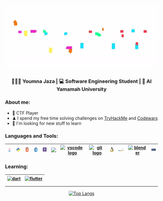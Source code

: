 <p align="center"> <img src="imgs/name.gif" /> </p>
<h3 align="center">👩🏼‍💻 Youmna Jaza | 💻 Software Engineering Student | 🏫 Al Yamamah University</h3>

### About me:
- 🚩 CTF Player
- ♟ I spend my free time solving challenges on [TryHackMe](https://tryhackme.com/) and [Codewars](https://www.codewars.com/)
- 👀 I'm looking for new stuff to learn    
### Languages and Tools:
| [<img src="https://raw.githubusercontent.com/devicons/devicon/master/icons/java/java-original.svg" alt="java" width="24">](https://www.java.com) | [<img src="https://raw.githubusercontent.com/devicons/devicon/master/icons/python/python-original.svg" alt="python" width="24">](https://www.python.org) | [<img src="https://raw.githubusercontent.com/devicons/devicon/master/icons/html5/html5-original-wordmark.svg" alt="html5" width="24">](https://www.w3.org/html/) | [<img src="https://raw.githubusercontent.com/devicons/devicon/master/icons/css3/css3-original-wordmark.svg" alt="css3" width="24">](https://www.w3schools.com/css/) | [<img src="https://raw.githubusercontent.com/devicons/devicon/master/icons/bootstrap/bootstrap-plain-wordmark.svg" alt="bootstrap" width="24">](https://getbootstrap.com)  |  [<img src="https://upload.wikimedia.org/wikipedia/commons/4/4f/PhpMyAdmin_logo.svg" width="30">](https://www.phpmyadmin.net/)| [<img src="https://raw.githubusercontent.com/Delta456/Delta456/master/img/vscode.png" alt="vscode logo" width="24">](https://code.visualstudio.com/)| [<img src="https://raw.githubusercontent.com/Delta456/Delta456/master/img/git.png" alt="git logo" width="24">](https://git-scm.com/)|  [<img src="https://raw.githubusercontent.com/devicons/devicon/master/icons/linux/linux-original.svg" alt="linux" width="24">](https://www.linux.org/)| [<img src="https://raw.githubusercontent.com/devicons/devicon/master/icons/mysql/mysql-original-wordmark.svg" alt="mysql" width="30">](https://www.mysql.com/)| [<img src="https://download.blender.org/branding/community/blender_community_badge_white.svg" alt="blender" width="24">](https://www.blender.org/)| [<img src="https://raw.githubusercontent.com/devicons/devicon/master/icons/php/php-original.svg" alt="php" width="24">](https://www.php.net)| 
|---|---|---|---|---|---|---|---|---|---|---|---
### Learning: 
| [<img src="https://www.vectorlogo.zone/logos/dartlang/dartlang-icon.svg" alt="dart" width="24">](https://dart.dev) | [<img src="https://www.vectorlogo.zone/logos/flutterio/flutterio-icon.svg" alt="flutter" width="24">](https://flutter.dev) |
|---|---|
***  
<div align="center">	

[![Top Langs](https://github-readme-stats.vercel.app/api/top-langs/?username=Yomna-J&langs_count=7&layout=compact)](https://github.com/anuraghazra/github-readme-stats)	


</div>
